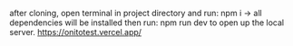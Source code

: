 after cloning, open terminal in project directory and run:
  npm i
  -> all dependencies will be installed then run:
  npm run dev
to open up the local server.
<a>https://onitotest.vercel.app/<a>
